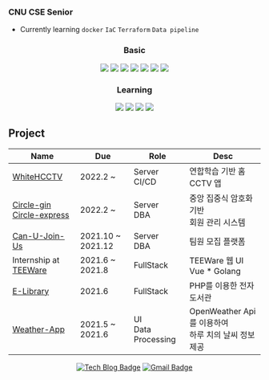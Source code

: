 ### CNU CSE Senior
- Currently learning `docker` `IaC` `Terraform` `Data pipeline`
 
<div align=center>
  
    
  <h3> Basic </h3>
  

  <img src="https://img.shields.io/badge/JAVA-007396?style=flat-square&logo=java&logoColor=white"> <img src="https://img.shields.io/badge/Python-3766AB?style=flat-square&logo=Python&logoColor=blue"/> <img src="https://img.shields.io/badge/Go-00ADD8?style=flat-square&logo=Go&logoColor=green"/> <img src="https://img.shields.io/badge/oracle-F80000?style=flat-square&logo=oracle&logoColor=white"> <img src="https://img.shields.io/badge/javascript-F7DF1E?style=flat-square&logo=javascript&logoColor=blue"> <img src="https://img.shields.io/badge/Amazon AWS-FFFFFF?style=flat-square&logo=Amazon%20AWS&logoColor=blue"/> <img src="https://img.shields.io/badge/vue.js-4FC08D?style=flat&logo=vue.js&logoColor=white">
  
  <h3> Learning </h3>
  
  <img src="https://img.shields.io/badge/Android-3DDC84?style=flat-square&logo=Android&logoColor=green"/> <img src="https://img.shields.io/badge/Spring-6DB33F?style=flat-square&logo=Spring&logoColor=green"/> <img src="https://img.shields.io/badge/c++-00599C?style=flat-square&logo=c%2B%2B&logoColor=white"/> <img src="https://img.shields.io/badge/react-61DAFB?style=flat-square&logo=react&logoColor=black"/> 


 


</div>

## Project

| Name 	| Due 	|  Role 	| Desc 	|
|-----------------------------------------|-------------|----------------------------|---------------------------------------------------	|
| [WhiteHCCTV](https://github.com/WhiteHCCTV)	| 2022.2 ~	|  Server<br>CI/CD 	| 연합학습 기반 홈CCTV 앱    	|
| [Circle-gin](https://github.com/probrainteam/circles-server)<br>[Circle-express](https://github.com/probrainteam/circles-server-node)	| 2022.2 ~	|  Server<br>DBA 	| 중앙 집중식 암호화 기반<br>회원 관리 시스템    	|
| [Can-U-Join-Us](https://github.com/Can-U-Join-Us/CUJU-Backend)	| 2021.10 ~ 2021.12	|  Server<br>DBA 	| 팀원 모집 플랫폼    	|
| Internship at [TEEWare](https://github.com/teeware-io)	| 2021.6 ~ 2021.8	|  FullStack 	| TEEWare 웹 UI  <br> Vue * Golang   	|
| [E-Library](https://github.com/201702083/E-Library) 	| 2021.6 	|  FullStack 	| PHP를 이용한 전자도서관|
| [Weather-App](https://github.com/201702083/RN-WeatherApp) 	| 2021.5 ~ 2021.6 	|  UI<br>Data Processing 	| OpenWeather Api를 이용하여<br> 하루 치의 날씨 정보 제공	|

<div align=center>
  
  [![Tech Blog Badge](http://img.shields.io/badge/-Tech%20blog-black?style=flat-square&logo=tistory&link=https://coderhs.tistory.com/)](https://coderhs.tistory.com/)
  [![Gmail Badge](https://img.shields.io/badge/Gmail-d14836?style=flat-square&logo=Gmail&logoColor=white&link=mailto:chs29359685@gmail.com)](mailto:chs29359685@gmail.com)

</div>
